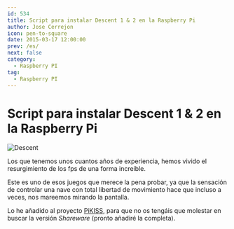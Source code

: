 ```yaml
---
id: 534
title: Script para instalar Descent 1 & 2 en la Raspberry Pi
author: Jose Cerrejon
icon: pen-to-square
date: 2015-03-17 12:00:00
prev: /es/
next: false
category:
  - Raspberry PI
tag:
  - Raspberry PI
---
```


# Script para instalar Descent 1 & 2 en la Raspberry Pi

![Descent](/images/2015/03/descent.png)

Los que tenemos unos cuantos años de experiencia, hemos vivido el resurgimiento de los fps de una forma increíble.

Este es uno de esos juegos que merece la pena probar, ya que la sensación de controlar una nave con total libertad de movimiento hace que incluso a veces, nos mareemos mirando la pantalla.

Lo he añadido al proyecto [PiKISS](https://github.com/jmcerrejon/PiKISS/raw/c70f2b1e571be3c5bad22f32aa0593eed96a0541/scripts/games/descent.sh), para que no os tengáis que molestar en buscar la versión *Shareware* (pronto añadiré la completa).